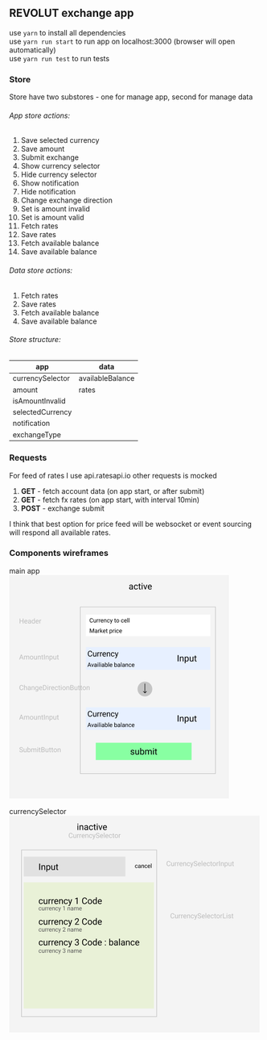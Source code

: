 ## REVOLUT exchange app

use `yarn` to install all dependencies  
use `yarn run start` to run app on localhost:3000 (browser will open automatically)  
use `yarn run test` to run tests

### Store

Store have two substores - one for manage app, second for manage data

###### App store actions:
1. Save selected currency
2. Save amount
3. Submit exchange
4. Show currency selector
5. Hide currency selector
6. Show notification
7. Hide notification
8. Change exchange direction
9. Set is amount invalid
10. Set is amount valid
11. Fetch rates
12. Save rates
13. Fetch available balance
14. Save available balance

###### Data store actions:
1. Fetch rates
2. Save rates
3. Fetch available balance
4. Save available balance

###### Store structure:

app | data
----|------
currencySelector|availableBalance
amount|rates
isAmountInvalid|
selectedCurrency|
notification|
exchangeType|


### Requests

For feed of rates I use api.ratesapi.io
other requests is mocked

1. **GET** - fetch account data (on app start, or after submit)  
2. **GET** - fetch fx rates (on app start, with interval 10min)  
3. **POST** - exchange submit

I think that best option for price feed will be websocket or event sourcing will respond all available rates.


### Components wireframes

main app  
![img.png](img.png)

currencySelector  
![img_1.png](img_1.png)